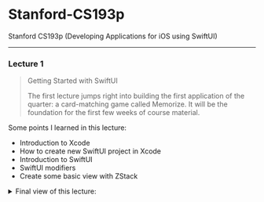 # Stanford-CS193p
 Stanford CS193p (Developing Applications for iOS using SwiftUI) 

---

### Lecture 1
> Getting Started with SwiftUI
>
> The first lecture jumps right into building the first application of the quarter: a card-matching game called Memorize.  It will be the foundation for the first few weeks of course material.

Some points I learned in this lecture:
- Introduction to Xcode
- How to create new SwiftUI project in Xcode
- Introduction to SwiftUI
- SwiftUI modifiers
- Create some basic view with ZStack

<details>
<summary>Final view of this lecture: </summary>

<img src="https://user-images.githubusercontent.com/64538282/215669696-8cd888ff-c849-4ed5-99bb-a7a98cbc5558.png" width="200">

</details>
